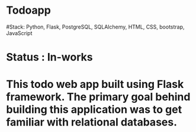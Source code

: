 # Todoapp
#Stack: Python, Flask, PostgreSQL, SQLAlchemy, HTML, CSS, bootstrap, JavaScript  
# Status : In-works

# This todo web app built using Flask framework. The primary goal behind building this application was to get familiar with relational databases.
